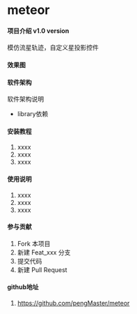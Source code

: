 # meteor

#### 项目介绍 v1.0 version
模仿流星轨迹，自定义星投影控件

#### 效果图

#### 软件架构
软件架构说明
 - library依赖


#### 安装教程

1. xxxx
2. xxxx
3. xxxx

#### 使用说明

1. xxxx
2. xxxx
3. xxxx

#### 参与贡献

1. Fork 本项目
2. 新建 Feat_xxx 分支
3. 提交代码
4. 新建 Pull Request


#### github地址

1. https://github.com/pengMaster/meteor
